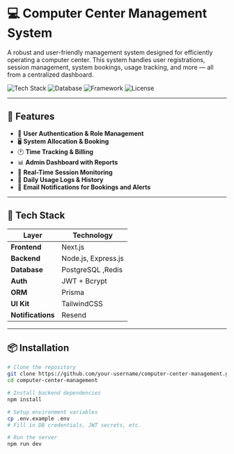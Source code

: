# 💻 Computer Center Management System

A robust and user-friendly management system designed for efficiently operating a computer center. This system handles user registrations, session management, system bookings, usage tracking, and more — all from a centralized dashboard.

![Tech Stack](https://img.shields.io/badge/Backend-Node.js-green?style=flat-square)
![Database](https://img.shields.io/badge/Database-PostgreSQL-blue?style=flat-square)
![Framework](https://img.shields.io/badge/Web%20Framework-Express.js-yellow?style=flat-square)
![License](https://img.shields.io/github/license/mainak908/computer-center-management)

---

## 🧩 Features

- 👤 **User Authentication & Role Management**
- 🖥️ **System Allocation & Booking**
- 🕐 **Time Tracking & Billing**
- 📊 **Admin Dashboard with Reports**
- 📝 **Real-Time Session Monitoring**
- 📅 **Daily Usage Logs & History**
- 📩 **Email Notifications for Bookings and Alerts**

---

## 🚀 Tech Stack

| Layer        | Technology           |
|--------------|----------------------|
| **Frontend** |  Next.js  |
| **Backend**  | Node.js, Express.js  |
| **Database** | PostgreSQL ,Redis |
| **Auth**     | JWT + Bcrypt         |
| **ORM**      | Prisma     |
| **UI Kit**   | TailwindCSS  |
| **Notifications** | Resend        |

---

## 📦 Installation

```bash
# Clone the repository
git clone https://github.com/your-username/computer-center-management.git
cd computer-center-management

# Install backend dependencies
npm install

# Setup environment variables
cp .env.example .env
# Fill in DB credentials, JWT secrets, etc.

# Run the server
npm run dev
